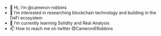 - 👋 Hi, I’m @cameron-robbins
- 👀 I’m interested in researching blockchain technology and building in the DeFi ecosystem
- 🌱 I’m currently learning Solidity and Real Analysis
- 📫 How to reach me on twitter @CameronERobbins

<!---
cameron-robbins/cameron-robbins is a ✨ special ✨ repository because its `README.md` (this file) appears on your GitHub profile.
You can click the Preview link to take a look at your changes.
--->

